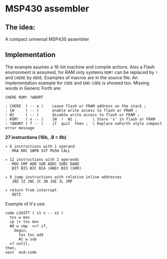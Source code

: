 # MSP430 assembler

## The idea:
A compact universal MSP430 assembler

## Implementation
The example asumes a 16-bit machine and compile actions.
Also a Flash environment is assumed, for RAM only systems `ROM!` can be replaced by `!` and `CHERE` by `HERE`.
Examples of macros are in the source file. An implementation example for `CODE` and `END-CODE` is showed too.
Missing words in Generic Forth are:  
```forth
CHERE ROM! ?ABORT

: CHERE  ( -- a )    Leave flash or FRAM address on the stack ; 
: {W     ( -- )      enable write access to flash or FRAM ;
: W}     ( -- )      disable write access to flash or FRAM ;
: ROM!   ( x -- )    {W  !  W} ;       \ Store 'x' in flash or FRAM
: ?ABORT ( f -- )    if  quit  then ;  \ Replace noForth style compact error message

``` 


**27 instructions (16b, .B = 8b)**
```
✦ 6 instructions with 1 operand
   RRA RRC SWPB SXT PUSH CALL
  
✦ 12 instructions with 2 operands
   MOV CMP ADD SUB ADDC SUBC DADD
   BIT BIS BIC BIA (AND) BIX (XOR)
  
✦ 8 jump instructions with relative inline addresses
   JNZ JZ JNC JC JN JGE JL JMP
  
✦ return from interrupt
   RETI
```

Example of it's use:
```forth
code LSHIFT ( x1 n -- x2 )
  tos w mov
  sp )+ tos mov
  #0 w cmp  <>? if, 
    begin, 
      tos tos add
      #1 w sub
  =? until,
then, 
next  end-code
```
